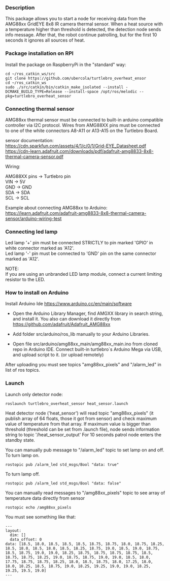 
### Description

This package allows you to start a node for receiving data 
from the AMG88xx GridEYE 8x8 IR camera thermal sensor.
 When a heat source with a temperature higher than 
 threshold is detected, the detection node sends info message.
 After that, the robot continue patrolling, but for the first 10 seconds it ignores all sources of heat.


### Package installation on RPI

Install the package on RaspberryPi in the "standard" way:

```
cd ~/ros_catkin_ws/src
git clone https://github.com/ubercola/turtlebro_overheat_ensor
cd ~/ros_catkin_ws
sudo ./src/catkin/bin/catkin_make_isolated --install -DCMAKE_BUILD_TYPE=Release --install-space /opt/ros/melodic --pkg=turtlebro_overheat_sensor
```

### Connecting thermal sensor

AMG88xx thermal sensor   must be connected to built-in arduino compatible controller via I2C protocol. Wires from AMG88XX pins must be connected to one of the white connectors A8-A11 or A13-A15 on the Turtlebro Board.

sensor documentation:  
https://cdn.sparkfun.com/assets/4/1/c/0/1/Grid-EYE_Datasheet.pdf  
https://cdn-learn.adafruit.com/downloads/pdf/adafruit-amg8833-8x8-thermal-camera-sensor.pdf  

Wiring:  

AMG88XX pins -> Turtlebro pin  
VIN -> 5V  
GND -> GND  
SDA -> SDA  
SCL -> SCL  

Example about connecting AMG88xx to Arduino:  
https://learn.adafruit.com/adafruit-amg8833-8x8-thermal-camera-sensor/arduino-wiring-test  


### Connecting led lamp

Led lamp '+' pin must be connected STRICTLY to pin marked 'GPIO' in  white connector marked as 'A12'.   
Led lamp '-' pin must be connected to 'GND' pin on the same connector marked as 'A12'.  

NOTE:  
If you are using an unbranded LED lamp module, connect a current limiting resistor to the LED.  

### How to install on Arduino

Install Arduino Ide https://www.arduino.cc/en/main/software  
 - Open the Arduino Library Manager, find AMGXX library in search string, and install it. You also can download it directly from https://github.com/adafruit/Adafruit_AMG88xx  

 - Add folder src/arduino/ros_lib manually to your Arduino Libraries.

 - Open file src/arduino/amg88xx_main/amg88xx_main.ino from cloned repo in Arduino IDE. 
Connect built-in turtlebro`s Arduino Mega via USB, and upload script to it.
(or upload remotely)

After uploading you must see topics "amg88xx_pixels" and "/alarm_led" in list of ros topics.

### Launch

Launch only detector node:
```
roslaunch turtlebro_overheat_sensor heat_sensor.launch
```

Heat detector node ('heat_sensor') will read topic "amg88xx_pixels" (it publish array of 64 floats, those it got from sensor) and check maximum value of temperature from that array. 
If maximum value is bigger than threshold (threshold can be set from .launch file), node sends 
information string to topic '/heat_sensor_output'
For 10 seconds patrol node enters the standby state.

You can manually pub message to "/alarm_led" topic to set lamp on and off.  
To turn lamp on.  
```
rostopic pub /alarm_led std_msgs/Bool "data: true"   
```
To turn lamp off.  
```
rostopic pub /alarm_led std_msgs/Bool "data: false"   
```

You can manually read messages to "/amg88xx_pixels" topic to see array of temperature data directly from sensor  
```
rostopic echo /amg88xx_pixels  

```
You must see something like that:
```
---
layout: 
  dim: []
  data_offset: 0
data: [18.5, 18.0, 18.5, 18.5, 18.5, 18.75, 18.75, 18.0, 18.75, 18.25, 18.5, 18.0, 18.5, 18.0, 18.5, 18.25, 18.75, 19.0, 18.5, 19.0, 18.75, 18.5, 18.75, 19.0, 19.0, 18.25, 18.75, 18.75, 18.75, 18.75, 18.5, 18.75, 18.75, 18.25, 19.0, 18.75, 18.75, 19.0, 19.0, 18.5, 18.0, 17.75, 18.75, 18.75, 18.25, 18.0, 18.5, 18.75, 18.0, 17.25, 18.0, 18.0, 18.25, 18.5, 18.75, 19.0, 18.25, 19.25, 19.0, 19.0, 18.25, 19.25, 19.5, 19.0]
---

```
